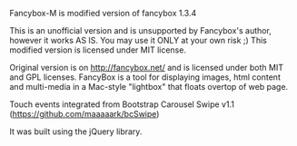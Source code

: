 Fancybox-M is modified version of fancybox 1.3.4

This is an unofficial version and is unsupported by Fancybox's author, however it works AS IS. You may use it ONLY at your own risk ;) This modified version is licensed under MIT license.

Original version is on http://fancybox.net/ and is licensed under both MIT and GPL licenses.
FancyBox is a tool for displaying images, html content and multi-media in a Mac-style "lightbox" that floats overtop of web page. 

Touch events integrated from Bootstrap Carousel Swipe v1.1 (https://github.com/maaaaark/bcSwipe)

It was built using the jQuery library. 